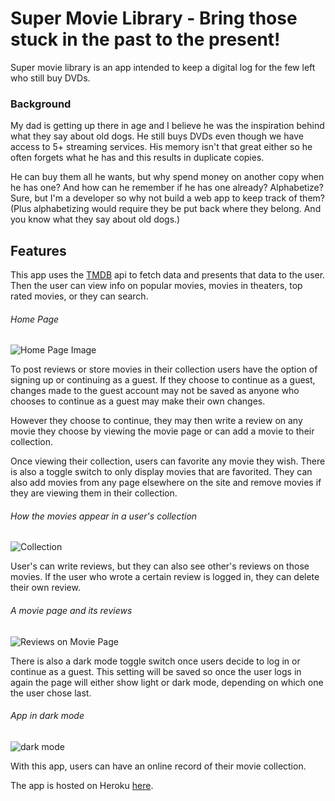 # Super Movie Library - Bring those stuck in the past to the present!

Super movie library is an app intended to keep a digital log for the few left who still buy DVDs.

### Background 

My dad is getting up there in age and I believe he was the inspiration behind what they say about old dogs. He still buys DVDs even though we have access to 5+ streaming services. His memory isn't that great either so he often forgets what he has and this results in duplicate copies. 

He can buy them all he wants, but why spend money on another copy when he has one? And how can he remember if he has one already? Alphabetize? Sure, but I'm a developer so why not build a web app to keep track of them? (Plus alphabetizing would require they be put back where they belong. And you know what they say about old dogs.)

## Features

This app uses the [TMDB](https://www.themoviedb.org/) api to fetch data and presents that data to the user. Then the user can view info on popular movies, movies in theaters, top rated movies, or they can search.

###### Home Page
![Home Page Image](https://i.imgur.com/Dyllgzj.png)

To post reviews or store movies in their collection users have the option of signing up or continuing as a guest. If they choose to continue as a guest, changes made to the guest account may not be saved as anyone who chooses to continue as a guest may make their own changes. 

However they choose to continue, they may then write a review on any movie they choose by viewing the movie page or can add a movie to their collection.

Once viewing their collection, users can favorite any movie they wish. There is also a toggle switch to only display movies that are favorited. They can also add movies from any page elsewhere on the site and remove movies if they are viewing them in their collection.

###### How the movies appear in a user's collection
![Collection](https://i.imgur.com/S6ggR4K.png)

User's can write reviews, but they can also see other's reviews on those movies. If the user who wrote a certain review is logged in, they can delete their own review. 

###### A movie page and its reviews
![Reviews on Movie Page](https://i.imgur.com/pvQ8wi5.png)

There is also a dark mode toggle switch once users decide to log in or continue as a guest. This setting will be saved so once the user logs in again the page will either show light or dark mode, depending on which one the user chose last. 

###### App in dark mode
![dark mode](https://i.imgur.com/6GKSydb.png)

With this app, users can have an online record of their movie collection. 

The app is hosted on Heroku [here](https://super-movie-library.herokuapp.com/).
